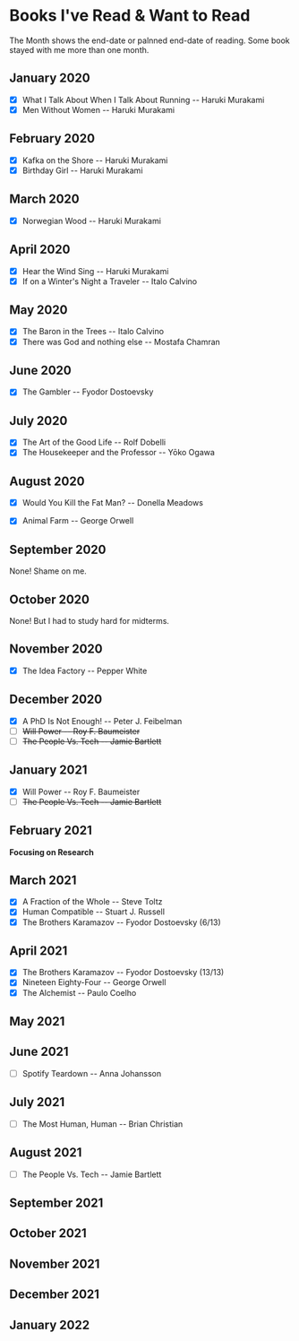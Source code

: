 # Books I've Read & Want to Read
The Month shows the end-date or palnned end-date of reading. Some book stayed with me more than one month.

## January 2020

- [X] What I Talk About When I Talk About Running -- Haruki Murakami
- [X] Men Without Women -- Haruki Murakami

## February 2020

- [X] Kafka on the Shore -- Haruki Murakami
- [X] Birthday Girl -- Haruki Murakami

## March 2020

- [X] Norwegian Wood -- Haruki Murakami

## April 2020

- [X] Hear the Wind Sing -- Haruki Murakami
- [X] If on a Winter's Night a Traveler -- Italo Calvino

## May 2020

- [X] The Baron in the Trees -- Italo Calvino
- [X] There was God and nothing else -- Mostafa Chamran

## June 2020

- [X] The Gambler -- Fyodor Dostoevsky

## July 2020

- [X] The Art of the Good Life -- Rolf Dobelli
- [X] The Housekeeper and the Professor -- Yōko Ogawa

## August 2020

- [X] Would You Kill the Fat Man? -- Donella Meadows
- [X] Animal Farm -- George Orwell


## September 2020

None! Shame on me.

## October 2020

None! But I had to study hard for midterms.

## November 2020

- [X] The Idea Factory -- Pepper White

## December 2020

- [X] A PhD Is Not Enough! -- Peter J. Feibelman
- [ ] ~~Will Power -- Roy F. Baumeister~~
- [ ] ~~The People Vs. Tech -- Jamie Bartlett~~

## January 2021

- [x] Will Power -- Roy F. Baumeister
- [ ] ~~The People Vs. Tech -- Jamie Bartlett~~

## February 2021

**Focusing on Research**

## March 2021

- [X] A Fraction of the Whole -- Steve Toltz
- [X] Human Compatible -- Stuart J. Russell
- [X] The Brothers Karamazov -- Fyodor Dostoevsky (6/13)

## April 2021

- [X] The Brothers Karamazov -- Fyodor Dostoevsky (13/13)
- [X] Nineteen Eighty-Four -- George Orwell
- [X] The Alchemist -- Paulo Coelho

## May 2021

## June 2021

- [ ] Spotify Teardown -- Anna Johansson

## July 2021

- [ ] The Most Human, Human -- Brian Christian

## August 2021

- [ ] The People Vs. Tech -- Jamie Bartlett

## September 2021

## October 2021

## November 2021

## December 2021

## January 2022
